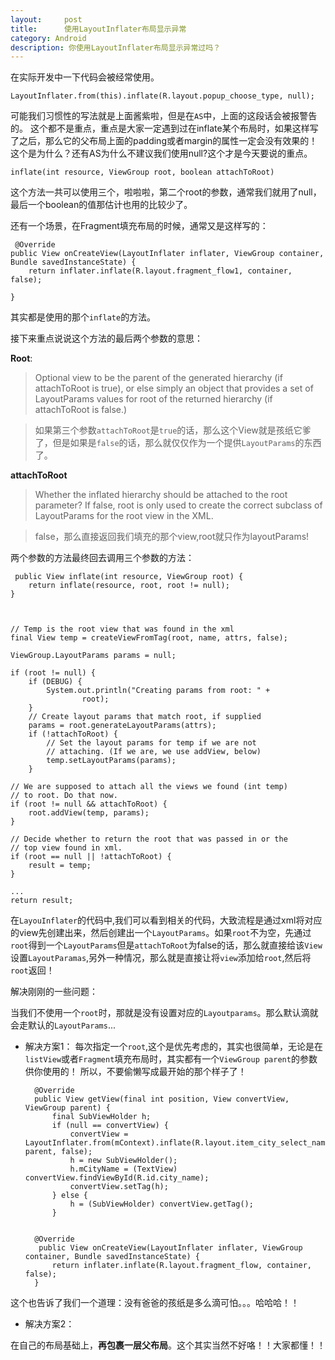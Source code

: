 ```yaml
---
layout:     post
title:      使用LayoutInflater布局显示异常
category: Android
description: 你使用LayoutInflater布局显示异常过吗？
---
```


在实际开发中一下代码会被经常使用。
  	
	LayoutInflater.from(this).inflate(R.layout.popup_choose_type, null);
可能我们习惯性的写法就是上面酱紫啦，但是在`AS`中，上面的这段话会被报警告的。
这个都不是重点，重点是大家一定遇到过在inflate某个布局时，如果这样写了之后，那么它的父布局上面的padding或者margin的属性一定会没有效果的！这个是为什么？还有AS为什么不建议我们使用null?这个才是今天要说的重点。

	inflate(int resource, ViewGroup root, boolean attachToRoot) 
这个方法一共可以使用三个，啦啦啦，第二个root的参数，通常我们就用了null，最后一个boolean的值那估计也用的比较少了。

还有一个场景，在Fragment填充布局的时候，通常又是这样写的：

	 @Override
    public View onCreateView(LayoutInflater inflater, ViewGroup container, Bundle savedInstanceState) {
        return inflater.inflate(R.layout.fragment_flow1, container, false);

    }
其实都是使用的那个`inflate`的方法。

接下来重点说说这个方法的最后两个参数的意思：

**Root**:
>Optional view to be the parent of the generated hierarchy (if attachToRoot is true), or else simply an object that provides a set of LayoutParams values for root of the returned hierarchy (if attachToRoot is false.)

>如果第三个参数`attachToRoot`是`true`的话，那么这个View就是孩纸它爹了，但是如果是`false`的话，那么就仅仅作为一个提供`LayoutParams`的东西了。

**attachToRoot**
>Whether the inflated hierarchy should be attached to the root parameter? If false, root is only used to create the correct subclass of LayoutParams for the root view in the XML.

>false，那么直接返回我们填充的那个view,root就只作为layoutParams!


两个参数的方法最终回去调用三个参数的方法：

	 public View inflate(int resource, ViewGroup root) {
        return inflate(resource, root, root != null);
    }



	// Temp is the root view that was found in the xml
    final View temp = createViewFromTag(root, name, attrs, false);

    ViewGroup.LayoutParams params = null;

    if (root != null) {
        if (DEBUG) {
            System.out.println("Creating params from root: " +
                    root);
        }
        // Create layout params that match root, if supplied
        params = root.generateLayoutParams(attrs);
        if (!attachToRoot) {
            // Set the layout params for temp if we are not
            // attaching. (If we are, we use addView, below)
            temp.setLayoutParams(params);
        }

	// We are supposed to attach all the views we found (int temp)
    // to root. Do that now.
    if (root != null && attachToRoot) {
        root.addView(temp, params);
    }

    // Decide whether to return the root that was passed in or the
    // top view found in xml.
    if (root == null || !attachToRoot) {
        result = temp;
    }

	...
	return result;

在`LayouInflater`的代码中,我们可以看到相关的代码，大致流程是通过xml将对应的view先创建出来，然后创建出一个`LayoutParams`。如果`root`不为空，先通过`root`得到一个`LayoutParams`但是`attachToRoot`为false的话，那么就直接给该`View`设置`LayoutParamas`,另外一种情况，那么就是直接让将`view`添加给`root`,然后将`root`返回！



解决刚刚的一些问题：


当我们不使用一个`root`时，那就是没有设置对应的`Layoutparams`。那么默认滴就会走默认的`LayoutParams`...


* 解决方案1：
每次指定一个`root`,这个是优先考虑的，其实也很简单，无论是在`listView`或者`Fragment`填充布局时，其实都有一个`ViewGroup parent`的参数供你使用的！	所以，不要偷懒写成最开始的那个样子了！


		@Override
		public View getView(final int position, View convertView, ViewGroup parent) {
		    final SubViewHolder h;
		    if (null == convertView) {
		        convertView = LayoutInflater.from(mContext).inflate(R.layout.item_city_select_name, parent, false);
		        h = new SubViewHolder();
		        h.mCityName = (TextView) convertView.findViewById(R.id.city_name);
		        convertView.setTag(h);
		    } else {
		        h = (SubViewHolder) convertView.getTag();
		    }


		@Override
		 public View onCreateView(LayoutInflater inflater, ViewGroup container, Bundle savedInstanceState) {
	        return inflater.inflate(R.layout.fragment_flow, container, false);
	    }

这个也告诉了我们一个道理：没有爸爸的孩纸是多么滴可怕。。。哈哈哈！！

* 解决方案2：

在自己的布局基础上，**再包裹一层父布局**。这个其实当然不好咯！！大家都懂！！
